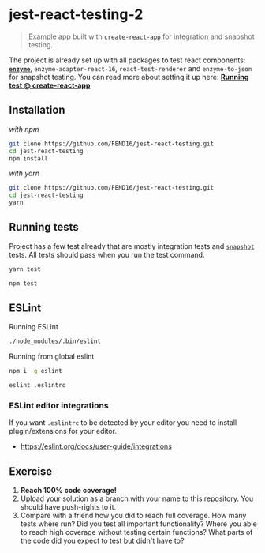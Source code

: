 # jest-react-testing-2

>Example app built with [`create-react-app`](https://github.com/facebookincubator/create-react-app) for integration and snapshot testing.

The project is already set up with all packages to test react components: [**`enzyme`**](http://airbnb.io/enzyme/docs/api/), `enzyme-adapter-react-16`, `react-test-renderer` and `enzyme-to-json` for snapshot testing. You can read more about setting it up here: [**Running test @ create-react-app**](https://github.com/facebookincubator/create-react-app/blob/master/packages/react-scripts/template/README.md#running-tests)


## Installation

_with npm_
```bash
git clone https://github.com/FEND16/jest-react-testing.git
cd jest-react-testing
npm install
```
_with yarn_
```bash
git clone https://github.com/FEND16/jest-react-testing.git
cd jest-react-testing
yarn
```

## Running tests

Project has a few test already that are mostly integration tests and [`snapshot`](https://facebook.github.io/jest/docs/en/snapshot-testing.html) tests. All tests should pass when you run the test command.

```bash
yarn test
```
```bash
npm test
```

## ESLint

Running ESLint

```bash
./node_modules/.bin/eslint
```

Running from global eslint

```bash
npm i -g eslint
```

```bash
eslint .eslintrc
```

### ESLint editor integrations

If you want `.eslintrc` to be detected by your editor you need to install plugin/extensions for your editor.

* https://eslint.org/docs/user-guide/integrations

## Exercise

1. **Reach 100% code coverage!**
2. Upload your solution as a branch with your name to this repository. You should have push-rights to it.
3. Compare with a friend how you did to reach full coverage. How many tests where run? Did you test all important functionality? Where you able to reach high coverage without testing certain functions? What parts of the code did you expect to test but didn't have to?
